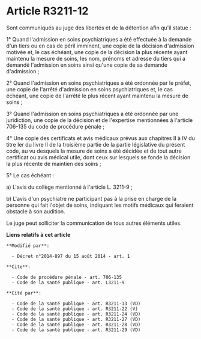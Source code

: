 # Article R3211-12

Sont communiqués au juge des libertés et de la détention afin qu'il statue : 

1° Quand l'admission en soins psychiatriques a été effectuée à la demande d'un tiers ou en cas de péril imminent, une copie
de la décision d'admission motivée et, le cas échéant, une copie de la décision la plus récente ayant maintenu la mesure de
soins, les nom, prénoms et adresse du tiers qui a demandé l'admission en soins ainsi qu'une copie de sa demande
d'admission ; 

2° Quand l'admission en soins psychiatriques a été ordonnée par le préfet, une copie de l'arrêté d'admission en soins
psychiatriques et, le cas échéant, une copie de l'arrêté le plus récent ayant maintenu la mesure de soins ; 

3° Quand l'admission en soins psychiatriques a été ordonnée par une juridiction, une copie de la décision et de l'expertise
mentionnées à l'article 706-135 du code de procédure pénale ; 

4° Une copie des certificats et avis médicaux prévus aux chapitres II à IV du titre Ier du livre II de la troisième partie de
la partie législative du présent code, au vu desquels la mesure de soins a été décidée et de tout autre certificat ou avis
médical utile, dont ceux sur lesquels se fonde la décision la plus récente de maintien des soins ; 

5° Le cas échéant : 

a) L'avis du collège mentionné à l'article L. 3211-9 ; 

b) L'avis d'un psychiatre ne participant pas à la prise en charge de la personne qui fait l'objet de soins, indiquant les
motifs médicaux qui feraient obstacle à son audition. 

Le juge peut solliciter la communication de tous autres éléments utiles.

**Liens relatifs à cet article**

	**Modifié par**:

	  - Décret n°2014-897 du 15 août 2014 - art. 1

	**Cite**:

	  - Code de procédure pénale - art. 706-135
	  - Code de la santé publique - art. L3211-9

	**Cité par**:

	  - Code de la santé publique - art. R3211-13 (VD)
	  - Code de la santé publique - art. R3211-22 (V)
	  - Code de la santé publique - art. R3211-24 (VD)
	  - Code de la santé publique - art. R3211-27 (VD)
	  - Code de la santé publique - art. R3211-28 (VD)
	  - Code de la santé publique - art. R3211-29 (VD)
